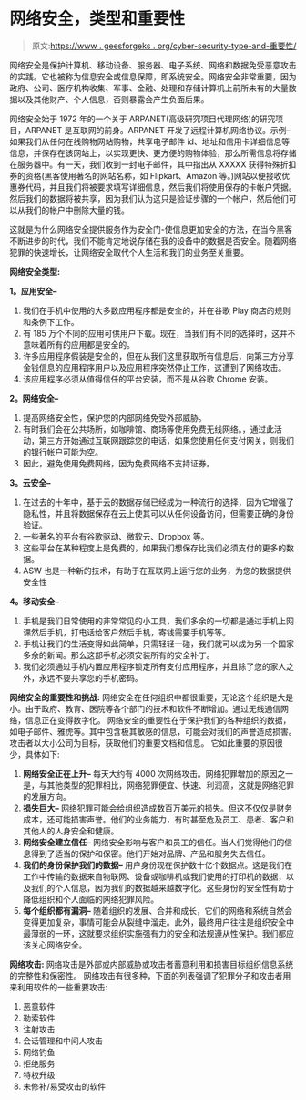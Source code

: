 # 网络安全，类型和重要性

> 原文:[https://www . geesforgeks . org/cyber-security-type-and-重要性/](https://www.geeksforgeeks.org/cyber-security-types-and-importance/)

网络安全是保护计算机、移动设备、服务器、电子系统、网络和数据免受恶意攻击的实践。它也被称为信息安全或信息保障，即系统安全。网络安全非常重要，因为政府、公司、医疗机构收集、军事、金融、处理和存储计算机上前所未有的大量数据以及其他财产、个人信息，否则暴露会产生负面后果。

网络安全始于 1972 年的一个关于 ARPANET(高级研究项目代理网络)的研究项目，ARPANET 是互联网的前身。ARPANET 开发了远程计算机网络协议。示例–如果我们从任何在线购物网站购物，共享电子邮件 id、地址和信用卡详细信息等信息，并保存在该网站上，以实现更快、更方便的购物体验，那么所需信息将存储在服务器中。有一天，我们收到一封电子邮件，其中指出从 XXXXX 获得特殊折扣券的资格(黑客使用著名的网站名称，如 Flipkart、Amazon 等。)网站以便接收优惠券代码，并且我们将被要求填写详细信息，然后我们将使用保存的卡帐户凭据。然后我们的数据将被共享，因为我们认为这只是验证步骤的一个帐户，然后他们可以从我们的帐户中删除大量的钱。

这就是为什么网络安全提供服务作为安全门-使信息更加安全的方法，在当今黑客不断进步的时代，我们不能肯定地说存储在我的设备中的数据是否安全。随着网络犯罪的快速增长，让网络安全取代个人生活和我们的业务至关重要。

**网络安全类型:**

**1。应用安全–**

1.  我们在手机中使用的大多数应用程序都是安全的，并在谷歌 Play 商店的规则和条例下工作。
2.  有 185 万个不同的应用可供用户下载。现在，当我们有不同的选择时，这并不意味着所有的应用都是安全的。
3.  许多应用程序假装是安全的，但在从我们这里获取所有信息后，向第三方分享金钱信息的应用程序用户以及应用程序突然停止工作，这遭到了网络攻击。
4.  该应用程序必须从值得信任的平台安装，而不是从谷歌 Chrome 安装。

**2。网络安全–**

1.  提高网络安全性，保护您的内部网络免受外部威胁。
2.  有时我们会在公共场所，如咖啡馆、商场等使用免费无线网络。，通过此活动，第三方开始通过互联网跟踪您的电话，如果您使用任何支付网关，则我们的银行帐户可能为空。
3.  因此，避免使用免费网络，因为免费网络不支持证券。

**3。云安全–**

1.  在过去的十年中，基于云的数据存储已经成为一种流行的选择，因为它增强了隐私性，并且将数据保存在云上使其可以从任何设备访问，但需要正确的身份验证。
2.  一些著名的平台有谷歌驱动、微软云、Dropbox 等。
3.  这些平台在某种程度上是免费的，如果我们想保存比我们必须支付的更多的数据。
4.  ASW 也是一种新的技术，有助于在互联网上运行您的业务，为您的数据提供安全性

**4。移动安全–**

1.  手机是我们日常使用的非常常见的小工具，我们多余的一切都是通过手机上网课然后手机，打电话给客户然后手机，寄钱需要手机等等。
2.  手机让我们的生活变得如此简单，只需轻轻一碰，我们就可以成为另一个国家多余的新闻。那么这部手机必须安装所有的安全补丁。
3.  我们必须通过手机内置应用程序锁定所有支付应用程序，并且除了您的家人之外，永远不要共享您的手机密码。

**网络安全的重要性和挑战:**
网络安全在任何组织中都很重要，无论这个组织是大是小。由于政府、教育、医院等各个部门的技术和软件不断增加。通过无线通信网络，信息正在变得数字化。
网络安全的重要性在于保护我们的各种组织的数据，如电子邮件、雅虎等。其中包含极其敏感的信息，可能会对我们的声誉造成损害。攻击者以大小公司为目标，获取他们的重要文档和信息。
它如此重要的原因很少，具体如下:

1.  **网络安全正在上升–**
    每天大约有 4000 次网络攻击。网络犯罪增加的原因之一是，与其他类型的犯罪相比，网络犯罪便宜、快速、利润高，这就是网络犯罪的发展方向。
2.  **损失巨大–**
    网络犯罪可能会给组织造成数百万美元的损失。但这不仅仅是财务成本，还可能损害声誉。他们的业务能力，有时甚至危及员工、患者、客户和其他人的人身安全和健康。
3.  **网络安全建立信任–**
    网络安全影响与客户和员工的信任。当人们觉得他们的信息得到了适当的保护和保密。他们开始对品牌、产品和服务失去信任。
4.  **我们的身份保护我们的数据–**
    用户身份现在保护数十亿个数据点。这是我们在工作中传输的数据来自物联网、设备或咖啡机或我们使用的打印机的数据，以及我们的个人信息，因为我们的数据越来越数字化。这些身份的安全性有助于降低组织和个人面临的网络犯罪风险。
5.  **每个组织都有漏洞–**
    随着组织的发展、合并和成长，它们的网络和系统自然会变得更加复杂，事情可能会从裂缝中溜走。此外，最终用户往往是组织安全中最薄弱的一环，这就要求组织实施强有力的安全和法规遵从性保护。我们都应该关心网络安全。

**网络攻击:**
网络攻击是外部或内部威胁或攻击者蓄意利用和损害目标组织信息系统的完整性和保密性。
网络攻击有很多种，下面的列表强调了犯罪分子和攻击者用来利用软件的一些重要攻击:

1.  恶意软件
2.  勒索软件
3.  注射攻击
4.  会话管理和中间人攻击
5.  网络钓鱼
6.  拒绝服务
7.  特权升级
8.  未修补/易受攻击的软件